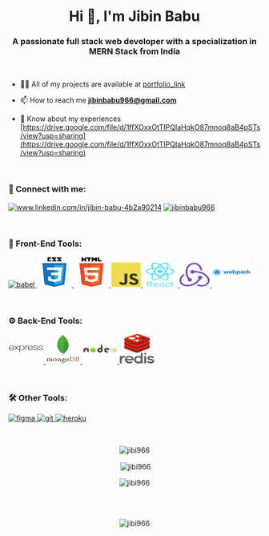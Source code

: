 <h1 align="center">Hi 👋, I'm Jibin Babu</h1>
<h3 align="center">A passionate full stack web developer with a specialization in MERN Stack from India</h3>

<br/>

- 👨‍💻 All of my projects are available at [portfolio_link](portfolio_link)

- 📫 How to reach me **jibinbabu966@gmail.com**

- 📄 Know about my experiences [https://drive.google.com/file/d/1ffXOxxOtTIPQIaHqkO87mnoq8aB4pSTs/view?usp=sharing](https://drive.google.com/file/d/1ffXOxxOtTIPQIaHqkO87mnoq8aB4pSTs/view?usp=sharing)

<br/>

<h3 align="left"> 📲 Connect with me:</h3>
<p align="left">
<a href="https://linkedin.com/in/www.linkedin.com/in/jibin-babu-4b2a90214" target="blank"><img align="center" src="https://raw.githubusercontent.com/rahuldkjain/github-profile-readme-generator/master/src/images/icons/Social/linked-in-alt.svg" alt="www.linkedin.com/in/jibin-babu-4b2a90214" height="30" width="40" /></a>
<a href="https://www.hackerrank.com/jibinbabu966" target="blank"><img align="center" src="https://raw.githubusercontent.com/rahuldkjain/github-profile-readme-generator/master/src/images/icons/Social/hackerrank.svg" alt="jibinbabu966" height="60" width="40" /></a>
</p>

<br/>

<h3 align="left"> 🧩 Front-End Tools:</h3>
<p align="left" > <a  href="https://babeljs.io/" target="_blank" rel="noreferrer"> <img src="https://www.vectorlogo.zone/logos/babeljs/babeljs-icon.svg" alt="babel" width="70" height="60"/> </a> <a href="https://www.w3schools.com/css/" target="_blank" rel="noreferrer"> <img src="https://raw.githubusercontent.com/devicons/devicon/master/icons/css3/css3-original-wordmark.svg" alt="css3" width="70" height="60"/> </a> <a href="https://www.w3.org/html/" target="_blank" rel="noreferrer"> <img src="https://raw.githubusercontent.com/devicons/devicon/master/icons/html5/html5-original-wordmark.svg" alt="html5" width="70" height="60"/> </a> <a href="https://developer.mozilla.org/en-US/docs/Web/JavaScript" target="_blank" rel="noreferrer"> <img src="https://raw.githubusercontent.com/devicons/devicon/master/icons/javascript/javascript-original.svg" alt="javascript" width="60" height="50"/> </a>   <a href="https://reactjs.org/" target="_blank" rel="noreferrer"> <img src="https://raw.githubusercontent.com/devicons/devicon/master/icons/react/react-original-wordmark.svg" alt="react" width="70" height="50"/> </a>  <a href="https://redux.js.org" target="_blank" rel="noreferrer"> <img src="https://raw.githubusercontent.com/devicons/devicon/master/icons/redux/redux-original.svg" alt="redux" width="60" height="50"/> </a> <a href="https://webpack.js.org" target="_blank" rel="noreferrer"> <img src="https://raw.githubusercontent.com/devicons/devicon/d00d0969292a6569d45b06d3f350f463a0107b0d/icons/webpack/webpack-original-wordmark.svg" alt="webpack" width="80" height="60"/> </a> </p>

<br/>

<h3 align="left"> ⚙ Back-End Tools:</h3>
<p align="left" >  <a  href="https://expressjs.com" target="_blank" rel="noreferrer"> <img src="https://raw.githubusercontent.com/devicons/devicon/master/icons/express/express-original-wordmark.svg" alt="express" width="70" height="60"/> </a><a href="https://www.mongodb.com/" target="_blank" rel="noreferrer"> <img src="https://raw.githubusercontent.com/devicons/devicon/master/icons/mongodb/mongodb-original-wordmark.svg" alt="mongodb" width="70" height="60"/> </a> <a href="https://nodejs.org" target="_blank" rel="noreferrer"> <img src="https://raw.githubusercontent.com/devicons/devicon/master/icons/nodejs/nodejs-original-wordmark.svg" alt="nodejs" width="70" height="60"/> </a> <a href="https://redis.io" target="_blank" rel="noreferrer"> <img src="https://raw.githubusercontent.com/devicons/devicon/master/icons/redis/redis-original-wordmark.svg" alt="redis" width="70" height="60"/> </a> </p>

<br/>

<h3 align="left"> 🛠 Other Tools:</h3>
<p align="left" > <a href="https://www.figma.com/" target="_blank" rel="noreferrer"> <img src="https://www.vectorlogo.zone/logos/figma/figma-icon.svg" alt="figma" width="60" height="40"/> </a> <a href="https://git-scm.com/" target="_blank" rel="noreferrer"> <img src="https://www.vectorlogo.zone/logos/git-scm/git-scm-icon.svg" alt="git" width="60" height="40"/> </a> <a href="https://heroku.com" target="_blank" rel="noreferrer"> <img src="https://www.vectorlogo.zone/logos/heroku/heroku-icon.svg" alt="heroku" width="60" height="40"/> </a> </p>

<br/>

<p align="center"><img align="center" src="https://github-readme-stats.vercel.app/api/top-langs?username=jibi966&show_icons=true&locale=en&layout=compact" alt="jibi966" /></p>

<p align="center">&nbsp;<img align="center" src="https://github-readme-stats.vercel.app/api?username=jibi966&show_icons=true&locale=en" alt="jibi966" /></p>

<p align="center"><img align="center" src="https://github-readme-streak-stats.herokuapp.com/?user=jibi966&" alt="jibi966" /></p>

<br/>
<br/>

<p align="center"><img align="center" src="https://raw.githubusercontent.com/Trilokia/Trilokia/379277808c61ef204768a61bbc5d25bc7798ccf1/bottom_header.svg" alt="jibi966" /></p>
